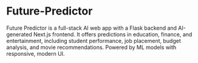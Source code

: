 # Future-Predictor
Future Predictor is a full-stack AI web app with a Flask backend and AI-generated Next.js frontend. It offers predictions in education, finance, and entertainment, including student performance, job placement, budget analysis, and movie recommendations. Powered by ML models with responsive, modern UI.
